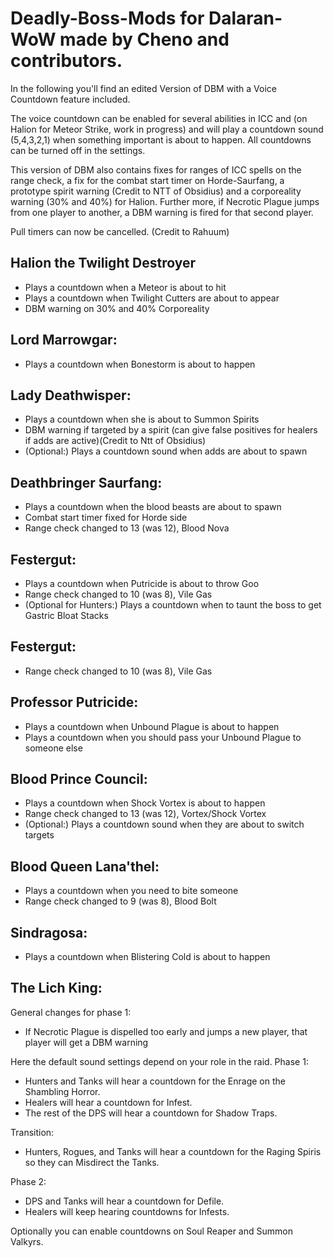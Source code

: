 # Deadly-Boss-Mods for Dalaran-WoW made by Cheno and contributors.

In the following you'll find an edited Version of DBM with a Voice Countdown feature included.

The voice countdown can be enabled for several abilities in ICC and (on Halion for Meteor Strike, work in progress) and will play a countdown sound (5,4,3,2,1)
when something important is about to happen. All countdowns can be turned off in the settings. 

This version of DBM also contains fixes for ranges of ICC spells on the range check, a fix for the combat start timer on Horde-Saurfang, a prototype spirit warning (Credit to NTT of Obsidius) 
and a corporeality warning (30% and 40%) for Halion. Further more, if Necrotic Plague jumps from one player to another, a DBM warning is fired for that second player. 

Pull timers can now be cancelled. (Credit to Rahuum)

## Halion the Twilight Destroyer
- Plays a countdown when a Meteor is about to hit
- Plays a countdown when Twilight Cutters are about to appear
- DBM warning on 30% and 40% Corporeality

## Lord Marrowgar:
- Plays a countdown when Bonestorm is about to happen

## Lady Deathwisper:
- Plays a countdown when she is about to Summon Spirits
- DBM warning if targeted by a spirit (can give false positives for healers if adds are active)(Credit to Ntt of Obsidius)
- (Optional:) Plays a countdown sound when adds are about to spawn

## Deathbringer Saurfang:
- Plays a countdown when the blood beasts are about to spawn
- Combat start timer fixed for Horde side
- Range check changed to 13 (was 12), Blood Nova

## Festergut:
- Plays a countdown when Putricide is about to throw Goo
- Range check changed to 10 (was 8), Vile Gas
- (Optional for Hunters:) Plays a countdown when to taunt the boss to get Gastric Bloat Stacks

## Festergut:
- Range check changed to 10 (was 8), Vile Gas

## Professor Putricide:
- Plays a countdown when Unbound Plague is about to happen
- Plays a countdown when you should pass your Unbound Plague to someone else

## Blood Prince Council:
- Plays a countdown when Shock Vortex is about to happen
- Range check changed to 13 (was 12), Vortex/Shock Vortex
- (Optional:) Plays a countdown sound when they are about to switch targets

## Blood Queen Lana'thel:
- Plays a countdown when you need to bite someone
- Range check changed to 9 (was 8), Blood Bolt

## Sindragosa:
- Plays a countdown when Blistering Cold is about to happen

## The Lich King:
General changes for phase 1:
- If Necrotic Plague is dispelled too early and jumps a new player, that player will get a DBM warning

Here the default sound settings depend on your role in the raid.
Phase 1:
- Hunters and Tanks will hear a countdown for the Enrage on the Shambling Horror.
- Healers will hear a countdown for Infest.
- The rest of the DPS will hear a countdown for Shadow Traps.

Transition:
- Hunters, Rogues, and Tanks will hear a countdown for the Raging Spiris so they can Misdirect the Tanks.

Phase 2:
- DPS and Tanks will hear a countdown for Defile.
- Healers will keep hearing countdowns for Infests.

Optionally you can enable countdowns on Soul Reaper and Summon Valkyrs.


